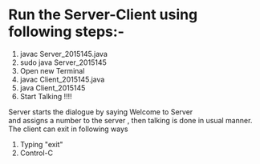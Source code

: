 # Run the Server-Client using following steps:-
1. javac Server_2015145.java
2. sudo java Server_2015145 <port number>
3. Open new Terminal
4. javac Client_2015145.java
5. java Client_2015145 <hostname> <port number>
6. Start Talking !!!!

Server starts the dialogue by saying Welcome to Server<br>
and assigns a number to the server , then talking is done
in usual manner. <br>
The client can exit in following ways
1.  Typing "exit"
2.  Control-C
